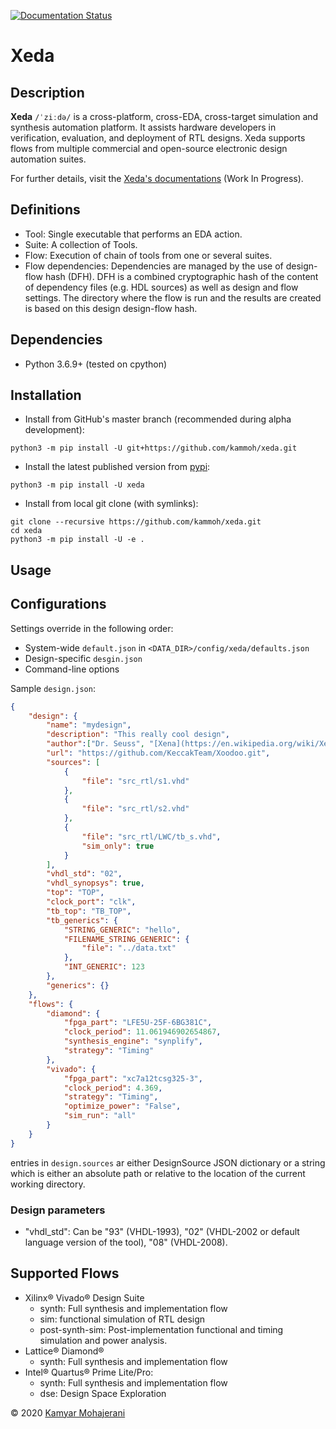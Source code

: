 [![Documentation Status](https://readthedocs.org/projects/xeda/badge/?version=latest)](https://xeda.readthedocs.io/en/latest/?badge=latest)

# Xeda

## Description
**Xeda** `/ˈziːdə/` is a cross-platform, cross-EDA, cross-target simulation and synthesis automation platform.
It assists hardware developers in verification, evaluation, and deployment of RTL designs. Xeda supports flows from multiple commercial and open-source electronic design automation suites.

For further details, visit the [Xeda's documentations](http://xeda.rtfd.io/) (Work In Progress).


## Definitions
- Tool: Single executable that performs an EDA action.
- Suite: A collection of Tools.
- Flow: Execution of chain of tools from one or several suites. 
- Flow dependencies:
    Dependencies are managed by the use of design-flow hash (DFH). DFH is a combined cryptographic hash of the content of dependency files (e.g. HDL sources) as well as design and flow settings. The directory where the flow is run and the results are created is based on this design design-flow hash.

## Dependencies
- Python 3.6.9+ (tested on cpython)

## Installation
- Install from GitHub's master branch (recommended during alpha development):
```
python3 -m pip install -U git+https://github.com/kammoh/xeda.git
```

- Install the latest published version from [pypi](https://pypi.org/project/xeda):
```
python3 -m pip install -U xeda
```

- Install from local git clone (with symlinks):
```
git clone --recursive https://github.com/kammoh/xeda.git
cd xeda
python3 -m pip install -U -e .
```



## Usage

## Configurations

Settings override in the following order:
- System-wide `default.json` in `<DATA_DIR>/config/xeda/defaults.json`
- Design-specific `desgin.json`
- Command-line options

Sample `design.json`:

```json
{
    "design": {
        "name": "mydesign",
        "description": "This really cool design",
        "author":["Dr. Seuss", "[Xena](https://en.wikipedia.org/wiki/Xena)", "[Kamyar Mohajerani](mailto:kammoh@gmail.com)"],
        "url": "https://github.com/KeccakTeam/Xoodoo.git",
        "sources": [
            {
                "file": "src_rtl/s1.vhd"
            },
            {
                "file": "src_rtl/s2.vhd"
            },
            {
                "file": "src_rtl/LWC/tb_s.vhd",
                "sim_only": true
            }
        ],
        "vhdl_std": "02",
        "vhdl_synopsys": true,
        "top": "TOP",
        "clock_port": "clk",
        "tb_top": "TB_TOP",
        "tb_generics": {
            "STRING_GENERIC": "hello",
            "FILENAME_STRING_GENERIC": {
                "file": "../data.txt"
            },
            "INT_GENERIC": 123
        },
        "generics": {}
    },
    "flows": {
        "diamond": {
            "fpga_part": "LFE5U-25F-6BG381C",
            "clock_period": 11.061946902654867,
            "synthesis_engine": "synplify",
            "strategy": "Timing"
        },
        "vivado": {
            "fpga_part": "xc7a12tcsg325-3",
            "clock_period": 4.369,
            "strategy": "Timing",
            "optimize_power": "False",
            "sim_run": "all"
        }
    }
}
```

entries in `design.sources` ar either DesignSource JSON dictionary or a string which is either an absolute path or relative to the location of the current working directory.

### Design parameters
- "vhdl_std": Can be "93" (VHDL-1993), "02" (VHDL-2002 or default language version of the tool), "08" (VHDL-2008). 

## Supported Flows

- Xilinx® Vivado® Design Suite
    - synth: Full synthesis and implementation flow
    - sim: functional simulation of RTL design
    - post-synth-sim: Post-implementation functional and timing simulation and power analysis.
- Lattice® Diamond®
    - synth: Full synthesis and implementation flow
- Intel® Quartus® Prime Lite/Pro:
    - synth: Full synthesis and implementation flow
    - dse: Design Space Exploration

<!-- ## Adding new Flows -->

© 2020 [Kamyar Mohajerani](mailto:kamyar@ieee.org)